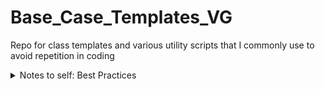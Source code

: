 # Base_Case_Templates_VG

Repo for class templates and various utility scripts that I commonly use to avoid repetition in coding


<details><summary>Notes to self: Best Practices</summary>
Here are some best practices for using abstract methods in Python:

1. **Use Abstract Base Classes (ABCs) for Interfaces**: Define abstract base classes to create a common interface for related classes. This ensures that all subclasses implement the required methods.

2. **Enforce Method Implementation**: Use the `@abstractmethod` decorator to enforce that certain methods must be implemented in any subclass. This provides a clear contract for developers.

3. **Avoid Instantiating ABCs**: Do not instantiate abstract base classes directly. They are meant to be subclassed, and their abstract methods should be implemented in the subclasses.

4. **Provide Default Implementations Sparingly**: If a method has a common default implementation, provide it in the abstract base class. However, use this sparingly to avoid unnecessary complexity.

5. **Document Abstract Methods**: Clearly document the purpose and expected behavior of abstract methods. This helps other developers understand how to implement them correctly.

6. **Use Abstract Properties**: If you need to enforce the implementation of properties, use the `@property` decorator along with `@abstractmethod`.

7. **Keep Abstract Methods Focused**: Ensure that abstract methods are focused on a single responsibility. This makes them easier to implement and test.

8. **Leverage Multiple Inheritance Carefully**: If using multiple inheritance with abstract base classes, be cautious to avoid the diamond problem and ensure that method resolution order (MRO) is well understood.

Here is an example of using abstract methods and properties in an abstract base class:

```python
```python
from abc import ABC, abstractmethod

class Animal(ABC):
    @abstractmethod
    def make_sound(self):
        pass

    @property
    @abstractmethod
    def species(self):
        pass

class Dog(Animal):
    def make_sound(self):
        return "Bark"

    @property
    def species(self):
        return "Canine"

# Example usage
dog = Dog()
print(dog.make_sound())  # Output: Bark
print(dog.species)       # Output: Canine
```

In this example:
- `Animal` is an abstract base class with an abstract method `make_sound` and an abstract property `species`.
- `Dog` is a concrete class that implements the `make_sound` method and the `species` property.</details>